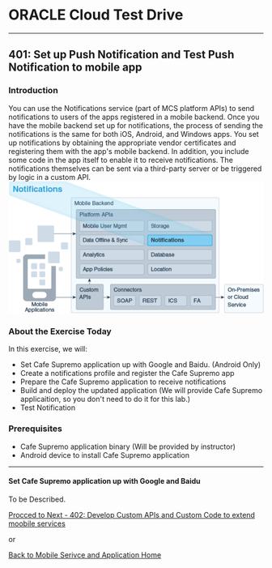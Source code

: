 # ORACLE Cloud Test Drive #
-----
## 401: Set up Push Notification and Test Push Notification to mobile app ##

### Introduction ###
You can use the Notifications service (part of MCS platform APIs) to send notifications to users of the apps registered in a mobile backend. Once you have the mobile backend set up for notifications, the process of sending the notifications is the same for both iOS, Android, and Windows apps. You set up notifications by obtaining the appropriate vendor certificates and registering them with the app's mobile backend. In addition, you include some code in the app itself to enable it to receive notifications. The notifications themselves can be sent via a third-party server or be triggered by logic in a custom API.
![](../common/images/mobile/mcsgs_dt_006_notifications.png)

### About the Exercise Today ###
In this exercise, we will:
- Set Cafe Supremo application up with Google and Baidu. (Android Only)
- Create a notifications profile and register the Cafe Supremo app
- Prepare the Cafe Supremo application to receive notifications
- Build and deploy the updated application (We will provide Cafe Supremo applicaition, so you don't need to do it for this lab.)
- Test Notification

### Prerequisites ###
- Cafe Supremo application binary (Will be provided by instructor)
- Android device to install Cafe Supremo application

----

#### Set Cafe Supremo application up with Google and Baidu ####

To be Described.

[Procced to Next - 402: Develop Custom APIs and Custom Code to extend moobile services](402-MobileLab.md)

or

[Back to Mobile Serivce and Application Home](README.md)

